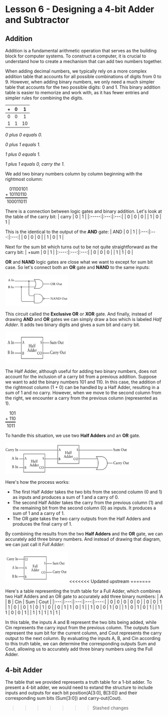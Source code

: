 # Lesson 6 - Designing a 4-bit Adder and Subtractor

## Addition

Addition is a fundamental arithmetic operation that serves as the building block for computer systems. To construct a computer, it is crucial to understand how to create a mechanism that can add two numbers together.

When adding decimal numbers, we typically rely on a more complex addition table that accounts for all possible combinations of digits from 0 to 9. However, when adding binary numbers, we only need a much simpler table that accounts for the two possible digits: 0 and 1. This binary addition table is easier to memorize and work with, as it has fewer entries and simpler rules for combining the digits.

|   +   |  0  |  1  |
|:-----:|:---:|:---:|
|   0   |  0  |  1  |
|   1   |  1  | 10  |

*0 plus 0 equals 0.*

*0 plus 1 equals 1.*

*1 plus 0 equals 1.*

*1 plus 1 equals 0, carry the 1.*


We add two binary numbers column by column beginning with the rightmost column:

<div style="border-bottom: solid 2px black; width: fit-content; padding-bottom: 2px">
<div style="text-indent: 13px"> 01100101</div>
<div>+  10110110</div>
</div>
<div style="margin-left: 5px; padding-top: 2px">100011011</div> 

There is a connection between logic gates and binary addition. Let's look at the table of the carry bit:
| carry |  0  |  1  |
|:-----:|:---:|:---:|
|   0   |  0  |  0  |
|   1   |  0  |  1  |

This is the identical to the output of the **AND** gate: 
| AND |  0  |  1  |
|:---:|:---:|:---:|
|  0  |  0  |  0  |
|  1  |  0  |  1  |

Next for the sum bit which turns out to be not quite straightforward as the carry bit: 
| +sum |  0  |  1  |
|:----:|:---:|:---:|
|   0  |  0  |  0  |
|   1  |  1  |  0  |

**OR** and **NAND** logic gates are close what we want to except for sum bit case. So let's connect both an **OR** gate and **NAND** to the same inputs:

<img src="assets/or_nand.png" width="200" height="100">

This circuit called the **Exclusive OR** or **XOR** gate. And finally, instead of drawing **AND** and **OR** gates we can simply draw a box which is labeled *Half Adder*. It adds two binary digits and gives a sum bit and carry bit. 

<img src="assets/half_adder.png" width="200" height="100">

The Half Adder, although useful for adding two binary numbers, does not account for the inclusion of a carry bit from a previous addition. Suppose we want to add the binary numbers 101 and 110. In this case, the addition of the rightmost column (1 + 0) can be handled by a Half Adder, resulting in a sum of 1 and no carry. However, when we move to the second column from the right, we encounter a carry from the previous column (represented as 1).

<div style="border-bottom: solid 2px black; width: fit-content; padding-bottom: 2px">
<div style="text-indent: 13px">101</div>
<div>+ 110</div>
</div>
<div style="margin-left: 5px; padding-top: 2px">1011</div> 

To handle this situation, we use two **Half Adders** and an **OR** gate.

<img src="assets/two_half_adders.png" width="400" height="100">

Here's how the process works: 
<ul>
  <li>The first Half Adder takes the two bits from the second column (0 and 1) as inputs and produces a sum of 1 and a carry of 0.</li>
  <li>The second Half Adder takes the carry from the previous column (1) and the remaining bit from the second column (0) as inputs. It produces a sum of 1 and a carry of 1.</li>
  <li>The OR gate takes the two carry outputs from the Half Adders and produces the final carry of 1.</li>
</ul>

By combining the results from the two **Half Adders** and the **OR** gate, we can accurately add three binary numbers. And instead of drawing that diagram, we can just call it *Full Adder*: 

<img src="assets/full_adder.png" width="200" height="100">
<<<<<<< Updated upstream
=======

Here's a table representing the truth table for a Full Adder, which combines two Half Adders and an OR gate to accurately add three binary numbers:
|  A  |  B  | Cin | Sum | Cout |
|:---:|:---:|:---:|:---:|:----:|
|  0  |  0  |  0  |  0  |   0  |
|  0  |  0  |  1  |  1  |   0  |
|  0  |  1  |  0  |  1  |   0  |
|  0  |  1  |  1  |  0  |   1  |
|  1  |  0  |  0  |  1  |   0  |
|  1  |  0  |  1  |  0  |   1  |
|  1  |  1  |  0  |  0  |   1  |
|  1  |  1  |  1  |  1  |   1  |

In this table, the inputs A and B represent the two bits being added, while Cin represents the carry input from the previous column. The outputs Sum represent the sum bit for the current column, and Cout represents the carry output to the next column. By evaluating the inputs A, B, and Cin according to this truth table, we can determine the corresponding outputs Sum and Cout, allowing us to accurately add three binary numbers using the Full Adder.

## 4-bit Adder 

The table that we provided represents a truth table for a 1-bit adder. To present a 4-bit adder, we would need to extand the structure to include inputs and outputs for each bit position(A[3:0], B[3:0]) and their corresponding sum bits (Sum[3:0]) and carry-out(Cout).
>>>>>>> Stashed changes
